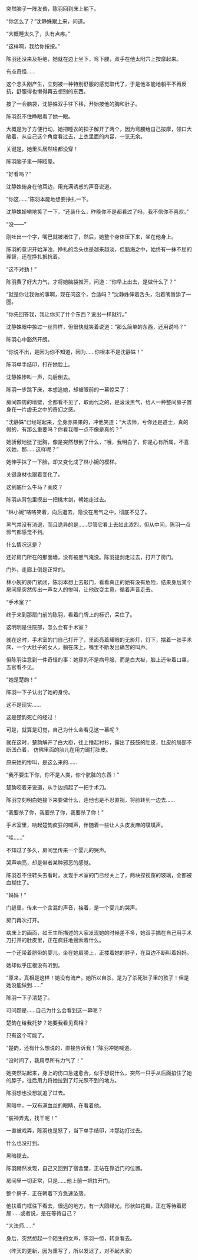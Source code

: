 突然脑子一阵发昏，陈羽回到床上躺下。

“你怎么了？”沈静姝跟上来，问道。

“大概睡太久了，头有点疼。”

“这样啊，我给你按按。”

陈羽还没来及拒绝，她就在边上坐下，弯下腰，双手在他太阳穴上按摩起来。

有点奇怪……

这个念头刚产生，立刻被一种特别舒服的感觉取代了，于是他本能地躺平不再反抗，舒服得也懒得再去想别的东西。

按了一会脑袋，沈静姝双手往下移，开始按他的胸和肚子。

陈羽忍不住睁眼看了她一眼。

大概是为了方便行动，她把睡衣的扣子解开了两个，因为弯腰给自己按摩，领口大敞着，从自己这个角度看过去，上衣里面的内容，一览无余。

关键是，她里头居然啥都没穿！

陈羽脑子里一阵眩晕。

“好看吗？”

沈静姝俯身在他耳边，用充满诱惑的声音说道。

“你这……”陈羽本能地想要挣扎一下。

沈静姝娇嗔地笑了一下，“还装什么，昨晚你不是都看过了吗，我不信你不喜欢。”

“没——”

刚吐出一个字，嘴巴就被堵住了，然后，她整个身体压下来，坐在他身上。

陈羽的意识开始浑浊，挣扎的念头也是越来越淡，但脑海之中，始终有一抹不屈的理智，还在挣扎抵抗着。

“这不对劲！”

陈羽费了好大力气，才将她脑袋推开，问道：“你早上出去，是做什么了？”

“就是你让我做的事啊，现在问这个，合适吗？”沈静姝伸着舌头，沿着嘴唇舔了一圈。

“你先回答我，我让你买了什个东西？说出一样就行。”

沈静姝眼中掠过一丝异样，但很快就笑着说道：“那么简单的东西，还用说吗？”

陈羽心中豁然开朗。

“你说不出，是因为你不知道，因为……你根本不是沈静姝！”

陈羽单手结印，打在她脸上。

沈静姝惨叫一声，向后倒去。

陈羽一步跳下床，本想追她，却被眼前的一幕惊呆了：

房间四周的墙壁，全都看不见了，取而代之的，是滚滚黑气，给人一种整间房子置身在一片虚无之中的奇幻之感。

“沈静姝”已经站起来，全身赤果果的，冲他笑道：“大法师，亏你还是道士，真的假的，有那么重要吗？你看我哪一点不像是真的？”

她骄傲地挺了挺胸，像是突然想到了什么，“哦，我明白了，你是心有所属，不喜欢她，那……这样呢？”

她伸手抹了一下脸，却又变化成了林小婉的模样。

关键身材也跟着变化了。

这到底什么牛马？画皮？

陈羽从背包里摸出一把桃木剑，朝她走过去。

“林小婉”咯咯笑着，向后退去，隐没在黑气之中，彻底不见了。

黑气并没有消退，而且诡异的是……尽管它看上去如此浓烈，但从中间，陈羽一点邪气都感觉不到。

什么情况这是？

还好房门所在的那面墙，没有被黑气淹没。陈羽提剑走过去，打开了房门。

门外，走廊上倒是正常的。

林小婉的房门紧闭，陈羽本想上去敲门，看看真正的她有没有危险，结果身后某个房间里突然传出一声女人的惨叫，让他改变主意，循着声音走去。

“手术室？”

终于来到那扇门前的陈羽，看着门牌上的标识，呆住了。

这明明是住院部，怎么会有手术室？

就在这时，手术室的门自己打开了，里面亮着耀眼的无影灯，灯下，摆着一张手术床，一个大肚子的女人，躺在床上，嘴里不断发出痛苦的叫声。

但陈羽注意到一件奇怪的事：她穿的不是病号服，而是白大褂，脸上还带着口罩，五官看不见。

“她是楚韵！”

陈羽一下子认出了她的身份。

这不是现实……

这是楚韵死亡的经过！

可是，就算是幻觉，自己为什么会看见这一幕呢？

就在这时，楚韵解开了白大褂，往上撸起衬衫，露出了鼓鼓的肚皮，肚皮的局部不断凹凸着， 仿佛里面的胎儿在用力踢打肚皮。

原来她的惨叫，是这么来的……

“我不要生下你，你不是人类，你个肮脏的东西！”

楚韵咬着牙说道，从手边抓起了一把手术刀。

陈羽立刻明白她接下来要做什么，连他也是不忍直视，将脸转到一边去……

“我要杀了你，我要杀了你，我要杀了你！”

手术室里，响起楚韵疯狂的喊声，伴随着一些让人头皮发麻的噗噗声。

“哇……”

不知过了多久，房间里传来一个婴儿的哭声。

哭声响亮，却是带者某种邪恶的感觉。

陈羽忍不住转头去看时，发现手术室的门已经关上了，两块探视窗的玻璃，全都被血糊住了。

“妈妈！”

门缝里，传来一个含混的声音，接着，是一个婴儿的哭声。

房门再次打开。

病床上的画面，如王生所描述的大家发现她的时候差不多，她双手插在自己用手术刀打开的肚皮里，正在疯狂地搜索着什么。

一个还带着脐带的婴儿，坐在她肩膀上，正搂着她的脖子，在耳边不断叫着妈妈。

她却似乎压根没有听到。

“原来，真相是这样！她没有流产，她所以自杀，是为了杀死肚子里的孩子！但是她没能做到……”

陈羽一下子清楚了。

可问题是……自己为什么会看到这一幕呢？

楚韵在给我托梦？她要我看见真相？

只有这个可能了。

“楚韵，还有什么想说的，直接告诉我！”陈羽冲她喊道。

“没时间了，我用尽所有力气了！”

她突然站起来，身上的伤口急速愈合，似乎想说什么，突然一只手从后面掐住了她的脖子，往后用力将她拉到了灯光照不到的地方。

陈羽想也没想就追了过去。

黑暗中，一双布满血丝的眼睛，在看着他。

“装神弄鬼，找干呢！”

一直被戏弄，陈羽也是怒了，当下单手结印，冲那边打过去。

什么也没打到。

黑暗褪去。

陈羽赫然发现，自己又回到了宿舍里，正站在靠近门的位置。

房间里一切正常，只是……他上前一把拉开门。

整个房子，正在朝着下方急速坠落。

他扶着门框往下看去，很远的地方，有一大团绿光，形状如花瓣，正在等待着房屋……或者说，是在等待自己？

“大法师……”

身后，突然想起一个陌生的女声，陈羽一惊，转身看去。

（昨天的更新，因为重写了，所以发迟了，对不起大家）
